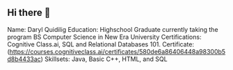 ## Hi there 👋


Name: Daryl Quidilig
Education: Highschool Graduate currently taking the program BS Computer Science in New Era University
Certifications: Cognitive Class.ai, SQL and Relational Databases 101. Certificate: (https://courses.cognitiveclass.ai/certificates/580de6a86406448a98300b5d8b4433ac)
Skillsets: Java, Basic C++, HTML, and SQL

